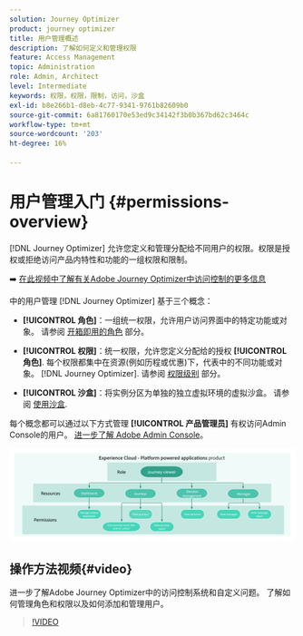 ```yaml
---
solution: Journey Optimizer
product: journey optimizer
title: 用户管理概述
description: 了解如何定义和管理权限
feature: Access Management
topic: Administration
role: Admin, Architect
level: Intermediate
keywords: 权限，权限，限制，访问，沙盒
exl-id: b8e266b1-d8eb-4c77-9341-9761b82609b0
source-git-commit: 6a81760170e53ed9c34142f3b0b367bd62c3464c
workflow-type: tm+mt
source-wordcount: '203'
ht-degree: 16%

---
```


# 用户管理入门 {#permissions-overview}

[!DNL Journey Optimizer] 允许您定义和管理分配给不同用户的权限。权限是授权或拒绝访问产品内特性和功能的一组权限和限制。

➡️ [在此视频中了解有关Adobe Journey Optimizer中访问控制的更多信息](#video)

中的用户管理 [!DNL Journey Optimizer] 基于三个概念：

* **[!UICONTROL 角色]**：一组统一权限，允许用户访问界面中的特定功能或对象。 请参阅 [开箱即用的角色](ootb-product-profiles.md) 部分。

* **[!UICONTROL 权限]**：统一权限，允许您定义分配给的授权 **[!UICONTROL 角色]**. 每个权限都集中在资源(例如历程或优惠)下，代表中的不同功能或对象。 [!DNL Journey Optimizer]. 请参阅 [权限级别](high-low-permissions.md) 部分。

* **[!UICONTROL 沙盒]**：将实例分区为单独的独立虚拟环境的虚拟沙盒。 请参阅 [使用沙盒](sandboxes.md).

每个概念都可以通过以下方式管理 **[!UICONTROL 产品管理员]** 有权访问Admin Console的用户。 [进一步了解 Adobe Admin Console](https://helpx.adobe.com/cn/enterprise/managing/user-guide.html)。

![](assets/do-not-localize/permissions_2.png)

## 操作方法视频{#video}

进一步了解Adobe Journey Optimizer中的访问控制系统和自定义问题。 了解如何管理角色和权限以及如何添加和管理用户。

>[!VIDEO](https://video.tv.adobe.com/v/333998?quality=12)
